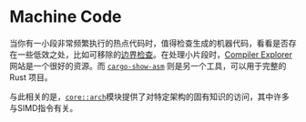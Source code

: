 # Machine Code

当你有一小段非常频繁执行的热点代码时，值得检查生成的机器代码，看看是否存在一些低效之处，比如可移除的[边界检查]。在处理小片段时，[Compiler Explorer] 网站是一个很好的资源。而 [`cargo-show-asm`] 则是另一个工具，可以用于完整的 Rust 项目。

[边界检查]: https://en.wikipedia.org/wiki/Bounds_checking
[Compiler Explorer]: https://godbolt.org/
[`cargo-show-asm`]: https://github.com/thephoeron/cargo-show-asm

与此相关的是，[`core::arch`]模块提供了对特定架构的固有知识的访问，其中许多与SIMD指令有关。

[`core::arch`]: https://doc.rust-lang.org/core/arch/index.html


